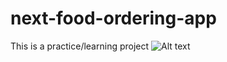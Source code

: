 # next-food-ordering-app
This is a practice/learning project
![Alt text]("./food-ordering-app/public/?raw=true" "Title")
